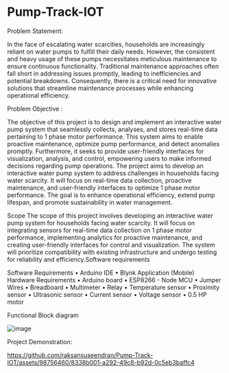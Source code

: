 # Pump-Track-IOT
Problem Statement:

In the face of escalating water scarcities, households are increasingly reliant on water pumps to fulfill their daily needs. However, the consistent and heavy usage of these pumps necessitates meticulous maintenance to ensure continuous functionality. Traditional maintenance approaches often fall short in addressing issues promptly, leading to inefficiencies and potential breakdowns. Consequently, there is a critical need for innovative solutions that streamline maintenance processes while enhancing operational efficiency.

Problem Objective :

The objective of this project is to design and implement an interactive water pump system that seamlessly collects, analyses, and stores real-time data pertaining to 1 phase motor performance. This system aims to enable proactive maintenance, optimize pump performance, and detect anomalies promptly. Furthermore, it seeks to provide user-friendly interfaces for visualization, analysis, and control, empowering users to make informed decisions regarding pump operations.
The project aims to develop an interactive water pump system to address challenges in households facing water scarcity. It will focus on real-time data collection, proactive maintenance, and user-friendly interfaces to optimize 1 phase motor performance. The goal is to enhance operational efficiency, extend pump lifespan, and promote sustainability in water management.

Scope
The scope of this project involves developing an interactive water pump system for households facing water scarcity. It will focus on integrating sensors for real-time data collection on 1 phase motor performance, implementing analytics for proactive maintenance, and creating user-friendly interfaces for control and visualization. The system will prioritize compatibility with existing infrastructure and undergo testing for reliability and efficiency.Software requirements

Software Requirements
•	Arduino IDE
•	Blynk Application (Mobile)
Hardware Requirements 
•	Arduino board
•	ESP8266 - Node MCU
•	Jumper Wires
•	Breadboard
•	Multimeter
•	Relay
•	Temperature sensor
•	Proximity sensor
•	Ultrasonic sensor 
•	Current sensor
•	Voltage sensor
•	0.5 HP motor

Functional Block diagram

 ![image](https://github.com/raksansuseendran/Pump-Track-IOT/assets/98756460/837811b0-7adb-4496-9b6d-619cf3c905cd)

Project Demonstration:

https://github.com/raksansuseendran/Pump-Track-IOT/assets/98756460/8338b001-a292-49c8-b92d-0c5eb3baffc4





